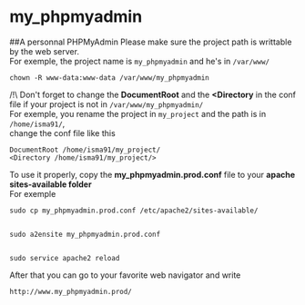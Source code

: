 # my_phpmyadmin
##A personnal PHPMyAdmin
Please make sure the project path is writtable by the web server.  
For exemple, the project name is ```my_phpmyadmin``` and he's in ```/var/www/```  

```chown -R www-data:www-data /var/www/my_phpmyadmin```


/!\ Don't forget to change the __DocumentRoot__ and the __<Directory__ in the conf file if your project is not in ```/var/www/my_phpmyadmin/```  
For exemple, you rename the project in ```my_project``` and the path is in ```/home/isma91/```,  
change the conf file like this  


    DocumentRoot /home/isma91/my_project/
	<Directory /home/isma91/my_project/>

To use it properly, copy the __my_phpmyadmin.prod.conf__ file to your __apache sites-available folder__  
For exemple  


    sudo cp my_phpmyadmin.prod.conf /etc/apache2/sites-available/  


    sudo a2ensite my_phpmyadmin.prod.conf  


    sudo service apache2 reload  


After that you can go to your favorite web navigator and write  


    http://www.my_phpmyadmin.prod/